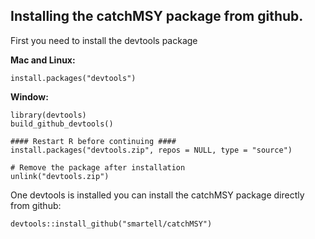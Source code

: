 ## Installing the catchMSY package from github.

First you need to install the devtools package

__Mac and Linux:__

    install.packages("devtools")
    
__Window:__

    library(devtools)
    build_github_devtools()
    
    #### Restart R before continuing ####
    install.packages("devtools.zip", repos = NULL, type = "source")
    
    # Remove the package after installation
    unlink("devtools.zip")
    
One devtools is installed you can install the catchMSY package directly from github:

    devtools::install_github("smartell/catchMSY")